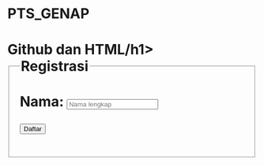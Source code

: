 # PTS_GENAP
<!DOCTYPE html>
<html>
<head>
<title>github dan html</title>
</head>
<body>
<h1>Github dan HTML/h1>
<form action="contact.php" method="POST"> 
<fieldset> 
<legend>Registrasi</legend> 
<p> 
<label>Nama:</label> 
<input type="text" name="nama" placeholder="Nama lengkap" /> 
<p> 
<input type="submit" name="submit" value="Daftar" /> 
</p> 
</fieldset> 
</form> 
</body>
</html>

